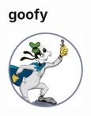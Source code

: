 # goofy
<img src="https://github.com/computative/goofy/blob/main/supergoof.gif" style="  display: block; max-width:30%; width: auto; height: auto;" />
